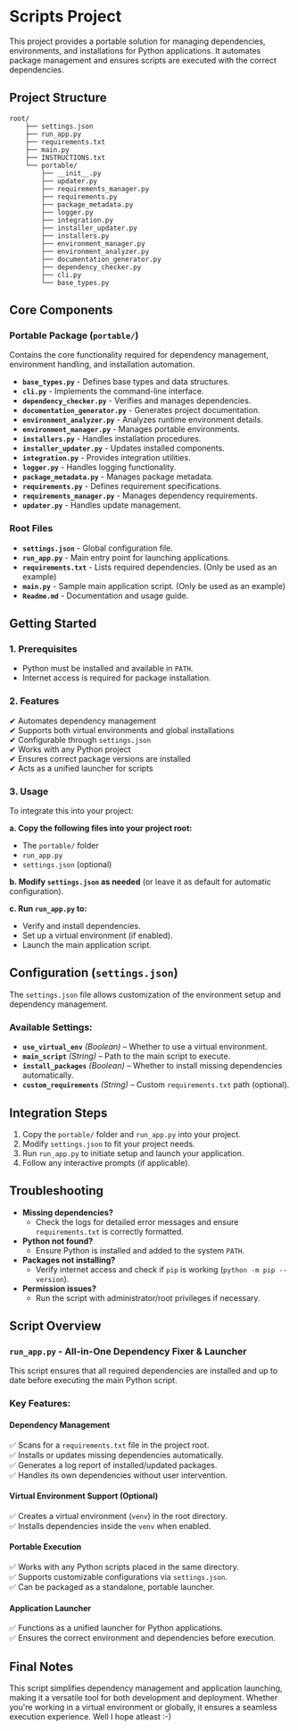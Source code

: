 # Scripts Project

This project provides a portable solution for managing dependencies, environments, and installations for Python applications. It automates package management and ensures scripts are executed with the correct dependencies.

## Project Structure

```plaintext
root/
    ├── settings.json
    ├── run_app.py
    ├── requirements.txt
    ├── main.py
    ├── INSTRUCTIONS.txt
    └── portable/
        ├── __init__.py
        ├── updater.py
        ├── requirements_manager.py
        ├── requirements.py
        ├── package_metadata.py
        ├── logger.py
        ├── integration.py
        ├── installer_updater.py
        ├── installers.py
        ├── environment_manager.py
        ├── environment_analyzer.py
        ├── documentation_generator.py
        ├── dependency_checker.py
        ├── cli.py
        └── base_types.py
```

## Core Components

### Portable Package (`portable/`)
Contains the core functionality required for dependency management, environment handling, and installation automation.

- **`base_types.py`** - Defines base types and data structures.
- **`cli.py`** - Implements the command-line interface.
- **`dependency_checker.py`** - Verifies and manages dependencies.
- **`documentation_generator.py`** - Generates project documentation.
- **`environment_analyzer.py`** - Analyzes runtime environment details.
- **`environment_manager.py`** - Manages portable environments.
- **`installers.py`** - Handles installation procedures.
- **`installer_updater.py`** - Updates installed components.
- **`integration.py`** - Provides integration utilities.
- **`logger.py`** - Handles logging functionality.
- **`package_metadata.py`** - Manages package metadata.
- **`requirements.py`** - Defines requirement specifications.
- **`requirements_manager.py`** - Manages dependency requirements.
- **`updater.py`** - Handles update management.

### Root Files
- **`settings.json`** - Global configuration file.
- **`run_app.py`** - Main entry point for launching applications.
- **`requirements.txt`** - Lists required dependencies. (Only be used as an example)
- **`main.py`** - Sample main application script. (Only be used as an example)
- **`Readme.md`** - Documentation and usage guide.

## Getting Started

### 1. Prerequisites
- Python must be installed and available in `PATH`.
- Internet access is required for package installation.

### 2. Features
✔ Automates dependency management  
✔ Supports both virtual environments and global installations  
✔ Configurable through `settings.json`  
✔ Works with any Python project  
✔ Ensures correct package versions are installed  
✔ Acts as a unified launcher for scripts  

### 3. Usage
To integrate this into your project:

**a. Copy the following files into your project root:**
- The `portable/` folder
- `run_app.py`
- `settings.json` (optional)

**b. Modify `settings.json` as needed** (or leave it as default for automatic configuration).

**c. Run `run_app.py` to:**
- Verify and install dependencies.
- Set up a virtual environment (if enabled).
- Launch the main application script.

## Configuration (`settings.json`)
The `settings.json` file allows customization of the environment setup and dependency management.

### Available Settings:
- **`use_virtual_env`** *(Boolean)* – Whether to use a virtual environment.
- **`main_script`** *(String)* – Path to the main script to execute.
- **`install_packages`** *(Boolean)* – Whether to install missing dependencies automatically.
- **`custom_requirements`** *(String)* – Custom `requirements.txt` path (optional).

## Integration Steps
1. Copy the `portable/` folder and `run_app.py` into your project.
2. Modify `settings.json` to fit your project needs.
3. Run `run_app.py` to initiate setup and launch your application.
4. Follow any interactive prompts (if applicable).

## Troubleshooting

- **Missing dependencies?**  
  - Check the logs for detailed error messages and ensure `requirements.txt` is correctly formatted.
- **Python not found?**  
  - Ensure Python is installed and added to the system `PATH`.
- **Packages not installing?**  
  - Verify internet access and check if `pip` is working (`python -m pip --version`).
- **Permission issues?**  
  - Run the script with administrator/root privileges if necessary.

## Script Overview

### `run_app.py` - All-in-One Dependency Fixer & Launcher
This script ensures that all required dependencies are installed and up to date before executing the main Python script.

### Key Features:

#### Dependency Management
✅ Scans for a `requirements.txt` file in the project root.  
✅ Installs or updates missing dependencies automatically.  
✅ Generates a log report of installed/updated packages.  
✅ Handles its own dependencies without user intervention.  

#### Virtual Environment Support (Optional)
✅ Creates a virtual environment (`venv`) in the root directory.  
✅ Installs dependencies inside the `venv` when enabled.  

#### Portable Execution
✅ Works with any Python scripts placed in the same directory.  
✅ Supports customizable configurations via `settings.json`.  
✅ Can be packaged as a standalone, portable launcher.  

#### Application Launcher
✅ Functions as a unified launcher for Python applications.  
✅ Ensures the correct environment and dependencies before execution.  

## Final Notes
This script simplifies dependency management and application launching, making it a versatile tool for both development and deployment. Whether you're working in a virtual environment or globally, it ensures a seamless execution experience. Well I hope atleast :-)

